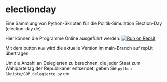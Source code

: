 # electionday

Eine Sammlung von Python-Skripten für die Politik-Simulation Election-Day (election-day.de)

Hier können die Programme Online ausgeführt werden:
[![Run on Repl.it](https://repl.it/badge/github/jmw168/electionday)](https://repl.it/@jmw168/electionday)

Mit dem button `Run` wird die aktuelle Version im main-Branch auf repl.it übertragen.

Um die Anzahl an Delegierten zu berechnen, die jeder Staat zum Wahlparteitag der Republikaner entsendet, geben
Sie `python Skripte/GOP_delegierte.py` ein
